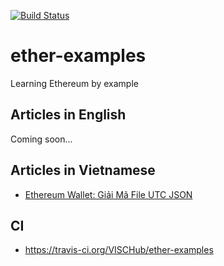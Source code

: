 [![Build Status](https://travis-ci.org/VISCHub/ether-examples.svg?branch=master)](https://travis-ci.org/VISCHub/ether-examples)

# ether-examples
Learning Ethereum by example


## Articles in English

Coming soon...

## Articles in Vietnamese

* [Ethereum Wallet: Giải Mã File UTC JSON](https://medium.com/vischub/ethereum-wallet-giải-mã-file-utc-json-dc62a5c2ce53)

## CI

* https://travis-ci.org/VISCHub/ether-examples
